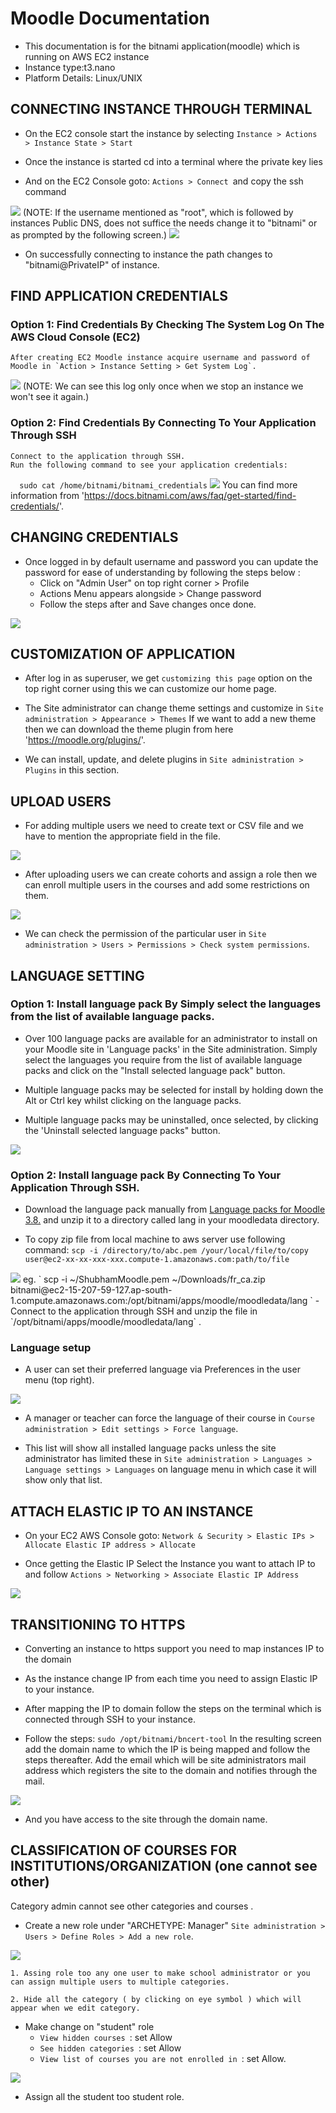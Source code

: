 # Moodle Documentation
- This documentation is for the bitnami application(moodle) which is running on AWS EC2 instance
- Instance type:t3.nano
- Platform Details: Linux/UNIX

## CONNECTING INSTANCE THROUGH TERMINAL

   - On the EC2 console start the instance by selecting 
    `Instance > Actions > Instance State > Start`

   - Once the instance is started cd into a terminal where the private key lies
   
   - And on the EC2 Console goto: 
   	`Actions > Connect `and copy the ssh command
<img src="https://github.com/shubham-natekar/Moodle/blob/master/images/connect-instance-1.png">	
   (NOTE: If the username mentioned as "root", which is followed by instances Public DNS, does
         not suffice the needs change it to "bitnami" or as prompted by the following screen.)
	 
   <img src="https://github.com/shubham-natekar/Moodle/blob/master/images/connect-instance-02.png">

   - On successfully connecting to instance the path changes to "bitnami@PrivateIP" of instance.
   
## FIND APPLICATION CREDENTIALS

### Option 1: Find Credentials By Checking The System Log On The AWS Cloud Console (EC2)

	After creating EC2 Moodle instance acquire username and password of 
	Moodle in `Action > Instance Setting > Get System Log`.
	
<img src="https://github.com/shubham-natekar/Moodle/blob/master/images/cm-app-credentials-3.png">
(NOTE: We can see this log only once when we stop an instance we won't see it again.)

### Option 2: Find Credentials By Connecting To Your Application Through SSH
    
    Connect to the application through SSH.
    Run the following command to see your application credentials:
`   sudo cat /home/bitnami/bitnami_credentials
`
<img src="https://github.com/shubham-natekar/Moodle/blob/master/images/cm-app-credentials-4.jpg">
   You can find more information from 'https://docs.bitnami.com/aws/faq/get-started/find-credentials/'.

## CHANGING CREDENTIALS

- Once logged in by default username and password you can update the password for ease of understanding by following the steps below :
   - Click on "Admin User" on top right corner > Profile
   - Actions Menu appears alongside > Change password
   - Follow the steps after and Save changes once done.
<img src="https://github.com/shubham-natekar/Moodle/blob/master/images/editprofile.jpg">

## CUSTOMIZATION OF APPLICATION

- After log in as superuser, we get `customizing this page` option on the top right corner using this we can customize our home page.

- The Site administrator can change theme settings and customize in `Site administration > Appearance > Themes`
    If we want to add a new theme then we can download the theme plugin from here 'https://moodle.org/plugins/'.

- We can install, update, and delete plugins in `Site administration > Plugins` in this section.

## UPLOAD USERS

- For adding multiple users we need to create text or CSV file and we have to mention the appropriate field in the file.
<img src="https://github.com/shubham-natekar/Moodle/blob/master/images/upload-user.jpg">

- After uploading users we can create cohorts and assign a role then we can enroll multiple users in the courses and add some restrictions on them.
<img src="https://github.com/shubham-natekar/Moodle/blob/master/images/cohorts.jpg">

- We can check the permission of the particular user in `Site administration > Users > Permissions > Check system permissions`.

## LANGUAGE SETTING

### Option 1: Install language pack By Simply select the languages from the list of available language packs.

- Over 100 language packs are available for an administrator to install on your Moodle site in 'Language packs' in the Site administration. Simply select the languages you require from the list of available language packs and click on the "Install selected language pack" button.

- Multiple language packs may be selected for install by holding down the Alt or Ctrl key whilst clicking on the language packs.

- Multiple language packs may be uninstalled, once selected, by clicking the 'Uninstall selected language packs" button.
<img src="https://github.com/shubham-natekar/Moodle/blob/master/images/installing_a_lang_pack.png">

### Option 2: Install language pack By Connecting To Your Application Through SSH.

- Download the language pack manually from [Language packs for Moodle 3.8.](https://docs.moodle.org/38/en/Language_packs) and unzip it to a directory called lang in your moodledata directory.

- To copy zip file from local machine to aws server use following command:
`
scp -i /directory/to/abc.pem /your/local/file/to/copy user@ec2-xx-xx-xxx-xxx.compute-1.amazonaws.com:path/to/file
`
<img src="https://github.com/shubham-natekar/Moodle/blob/master/images/filecopy.jpg">
eg. 
` scp -i ~/ShubhamMoodle.pem ~/Downloads/fr_ca.zip bitnami@ec2-15-207-59-127.ap-south-1.compute.amazonaws.com:/opt/bitnami/apps/moodle/moodledata/lang	
`
- Connect to the application through SSH and unzip the file in `/opt/bitnami/apps/moodle/moodledata/lang` .

### Language setup

- A user can set their preferred language via Preferences in the user menu (top right).
<img src="https://github.com/shubham-natekar/Moodle/blob/master/images/lang-menu.jpg">

- A manager or teacher can force the language of their course in `Course administration > Edit settings > Force language`.

- This list will show all installed language packs unless the site administrator has limited these in `Site administration > Languages > Language settings > Languages` on language menu in which case it will show only that list.

## ATTACH ELASTIC IP TO AN INSTANCE

- On your EC2 AWS Console goto:
`Network & Security > Elastic IPs > Allocate Elastic IP address > Allocate`

- Once getting the Elastic IP Select the Instance you want to attach IP to  and follow 
	` Actions > Networking > Associate Elastic IP Address `
<img src="https://github.com/shubham-natekar/Moodle/blob/master/images/associat-e-ip.jpg">

## TRANSITIONING TO HTTPS

- Converting an instance to https support you need to map instances IP to the domain

- As the instance change IP from each time you need to assign Elastic IP to your instance.

- After mapping the IP to domain follow the steps on the terminal which is connected through SSH to your instance.

- Follow the steps: 
	`sudo /opt/bitnami/bncert-tool`
	In the resulting screen add the domain name to which the IP is being mapped and follow the steps thereafter.
	Add the email which will be site administrators mail address which registers the site to the domain and notifies through the mail.
<img src="https://github.com/shubham-natekar/Moodle/blob/master/images/bnctl-https.jpg">

- And you have access to the site through the domain name.

## CLASSIFICATION OF COURSES FOR INSTITUTIONS/ORGANIZATION (one cannot see other)

 Category admin cannot see other categories and courses .

- Create a new role under "ARCHETYPE: Manager" `Site administration > Users > Define Roles > Add a new role`.
<img src="https://github.com/shubham-natekar/Moodle/blob/master/images/addnewrole.jpg">

	1. Assing role too any one user to make school administrator or you can assign multiple users to multiple categories.
	
	2. Hide all the category ( by clicking on eye symbol ) which will appear when we edit category.

- Make change on "student" role
	- `View hidden courses `: set	Allow
	- `See hidden categories `: set	Allow
	- `View list of courses you are not enrolled in `: set	Allow.
<img src="https://github.com/shubham-natekar/Moodle/blob/master/images/permissions.jpg">

- Assign all the student too student role.
